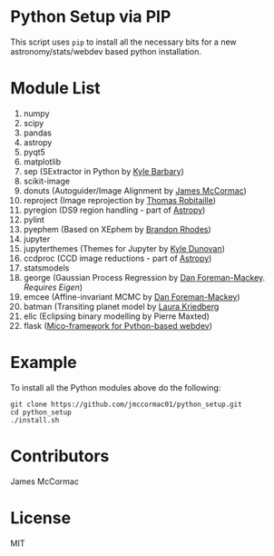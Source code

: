# Python Setup via PIP

This script uses ```pip``` to install all the necessary bits for a new astronomy/stats/webdev based python installation.

# Module List

   1. numpy
   1. scipy
   1. pandas
   1. astropy
   1. pyqt5
   1. matplotlib
   1. sep (SExtractor in Python by [Kyle Barbary](https://github.com/kbarbary))
   1. scikit-image
   1. donuts (Autoguider/Image Alignment by [James McCormac](https://github.com/jmccormac01))
   1. reproject (Image reprojection by [Thomas Robitaille](https://github.com/astrofrog))
   1. pyregion (DS9 region handling - part of [Astropy](https://github.com/astropy/astropy))
   1. pylint
   1. pyephem (Based on XEphem by [Brandon Rhodes](https://github.com/brandon-rhodes))
   1. jupyter
   1. jupyterthemes (Themes for Jupyter by [Kyle Dunovan](https://github.com/dunovank))
   1. ccdproc (CCD image reductions - part of [Astropy](https://github.com/astropy/astropy))
   1. statsmodels
   1. george (Gaussian Process Regression by [Dan Foreman-Mackey](https://github.com/dfm). *Requires Eigen*)
   1. emcee (Affine-invariant MCMC by [Dan Foreman-Mackey](https://github.com/dfm))
   1. batman (Transiting planet model by [Laura Kriedberg](https://github.com/lkreidberg)
   1. ellc (Eclipsing binary modelling by Pierre Maxted)
   1. flask ([Mico-framework for Python-based webdev](http://flask.pocoo.org))

# Example

To install all the Python modules above do the following:

```
git clone https://github.com/jmccormac01/python_setup.git
cd python_setup
./install.sh
```

# Contributors

James McCormac

# License

MIT

